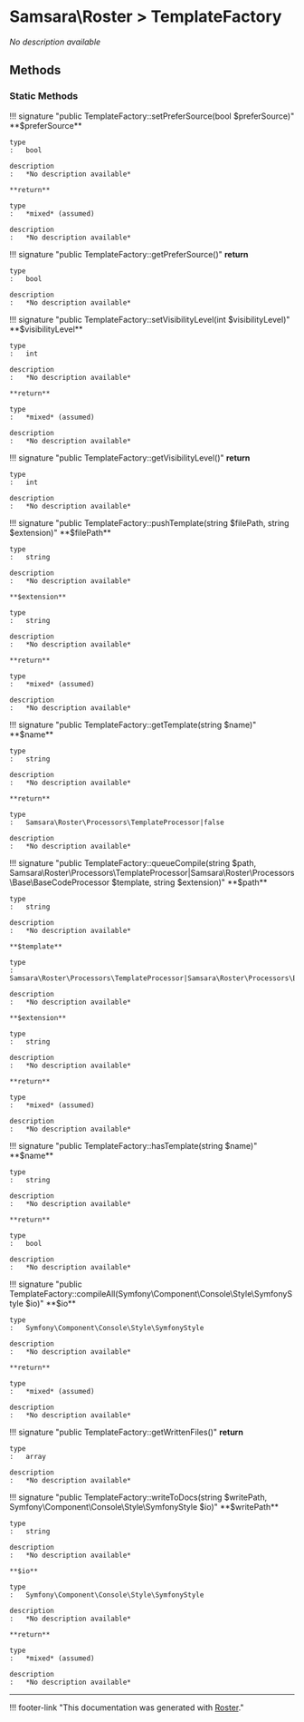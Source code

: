 # Samsara\Roster > TemplateFactory

*No description available*


## Methods


### Static Methods

!!! signature "public TemplateFactory::setPreferSource(bool $preferSource)"
    **$preferSource**

    type
    :   bool

    description
    :   *No description available*

    **return**

    type
    :   *mixed* (assumed)

    description
    :   *No description available*

!!! signature "public TemplateFactory::getPreferSource()"
    **return**

    type
    :   bool

    description
    :   *No description available*

!!! signature "public TemplateFactory::setVisibilityLevel(int $visibilityLevel)"
    **$visibilityLevel**

    type
    :   int

    description
    :   *No description available*

    **return**

    type
    :   *mixed* (assumed)

    description
    :   *No description available*

!!! signature "public TemplateFactory::getVisibilityLevel()"
    **return**

    type
    :   int

    description
    :   *No description available*

!!! signature "public TemplateFactory::pushTemplate(string $filePath, string $extension)"
    **$filePath**

    type
    :   string

    description
    :   *No description available*

    **$extension**

    type
    :   string

    description
    :   *No description available*

    **return**

    type
    :   *mixed* (assumed)

    description
    :   *No description available*

!!! signature "public TemplateFactory::getTemplate(string $name)"
    **$name**

    type
    :   string

    description
    :   *No description available*

    **return**

    type
    :   Samsara\Roster\Processors\TemplateProcessor|false

    description
    :   *No description available*

!!! signature "public TemplateFactory::queueCompile(string $path, Samsara\Roster\Processors\TemplateProcessor|Samsara\Roster\Processors\Base\BaseCodeProcessor $template, string $extension)"
    **$path**

    type
    :   string

    description
    :   *No description available*

    **$template**

    type
    :   Samsara\Roster\Processors\TemplateProcessor|Samsara\Roster\Processors\Base\BaseCodeProcessor

    description
    :   *No description available*

    **$extension**

    type
    :   string

    description
    :   *No description available*

    **return**

    type
    :   *mixed* (assumed)

    description
    :   *No description available*

!!! signature "public TemplateFactory::hasTemplate(string $name)"
    **$name**

    type
    :   string

    description
    :   *No description available*

    **return**

    type
    :   bool

    description
    :   *No description available*

!!! signature "public TemplateFactory::compileAll(Symfony\Component\Console\Style\SymfonyStyle $io)"
    **$io**

    type
    :   Symfony\Component\Console\Style\SymfonyStyle

    description
    :   *No description available*

    **return**

    type
    :   *mixed* (assumed)

    description
    :   *No description available*

!!! signature "public TemplateFactory::getWrittenFiles()"
    **return**

    type
    :   array

    description
    :   *No description available*

!!! signature "public TemplateFactory::writeToDocs(string $writePath, Symfony\Component\Console\Style\SymfonyStyle $io)"
    **$writePath**

    type
    :   string

    description
    :   *No description available*

    **$io**

    type
    :   Symfony\Component\Console\Style\SymfonyStyle

    description
    :   *No description available*

    **return**

    type
    :   *mixed* (assumed)

    description
    :   *No description available*




---
!!! footer-link "This documentation was generated with [Roster](https://jordanrl.github.io/Roster/)."